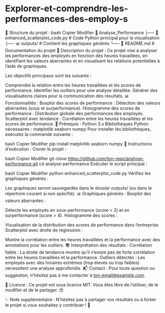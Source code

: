 # Explorer-et-comprendre-les-performances-des-employ-s
📁 Structure du projet :
bash
Copier
Modifier
📂 Analyse_Performance
├── 📄 enhanced_scatterplot_code.py    # Code Python principal pour la visualisation
├── 📊 outputs/                        # Contient les graphiques générés
└── 📄 README.md                       # Documentation du projet
📜 Description du projet :
Ce projet vise à analyser les performances des employés en fonction des heures travaillées, en identifiant les valeurs aberrantes et en visualisant les relations potentielles à l’aide de graphiques.

Les objectifs principaux sont les suivants :

Comprendre la relation entre les heures travaillées et les scores de performance.
Identifier les outliers pour une analyse détaillée.
Générer des visualisations claires pour la communication des résultats.
📊 Fonctionnalités :
Boxplot des scores de performance : Détection des valeurs aberrantes (sous et surperformance).
Histogramme des scores de performance : Distribution globale des performances des employés.
Scatterplot avec tendance : Corrélation entre les heures travaillées et les scores de performance.
🔧 Prérequis :
Python 3.x
Bibliothèques Python nécessaires :
matplotlib
seaborn
numpy
Pour installer les bibliothèques, exécutez la commande suivante :

bash
Copier
Modifier
pip install matplotlib seaborn numpy
🚀 Instructions d'exécution :
Cloner le projet :

bash
Copier
Modifier
git clone https://github.com/ton-repo/analyse-performance.git
cd analyse-performance
Exécuter le script principal :

bash
Copier
Modifier
python enhanced_scatterplot_code.py
Vérifiez les graphiques générés :

Les graphiques seront sauvegardés dans le dossier outputs/ (ou dans le répertoire courant si non spécifié).
📊 Graphiques générés :
Boxplot des valeurs aberrantes :

Détecte les employés en sous-performance (score < 2) et en surperformance (score > 4).
Histogramme des scores :

Visualisation de la distribution des scores de performance dans l’entreprise.
Scatterplot avec droite de régression :

Montre la corrélation entre les heures travaillées et la performance avec des annotations pour les outliers.
📚 Interprétation des résultats :
Corrélation faible : La droite de tendance montre qu’il n’existe pas de forte corrélation entre les heures travaillées et la performance.
Outliers détectés : Les employés avec des horaires extrêmes (trop élevés ou trop faibles) nécessitent une analyse approfondie.
📬 Contact :
Pour toute question ou suggestion, n’hésitez pas à me contacter à ton-email@example.com.

📄 Licence :
Ce projet est sous licence MIT. Vous êtes libre de l’utiliser, de le modifier et de le partager. 😊

✨ Note supplémentaire :
N’hésitez pas à partager vos résultats ou à forker le projet si vous souhaitez y contribuer ! 🚀
